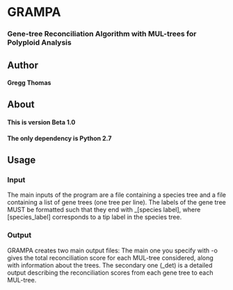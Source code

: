 # GRAMPA
### Gene-tree Reconciliation Algorithm with MUL-trees for Polyploid Analysis

## Author
#### Gregg Thomas

## About

#### This is version Beta 1.0
#### The only dependency is Python 2.7

## Usage

### Input

The main inputs of the program are a file containing a species tree and a file containing a list of gene trees (one tree per line).
The labels of the gene tree MUST be formatted such that they end with _[species label], where [species_label] corresponds to a tip label in the species tree.

### Output

GRAMPA creates two main output files: The main one you specify with -o gives the total reconciliation score for each MUL-tree considered, along with information about the trees.
The secondary one (_det) is a detailed output describing the reconciliation scores from each gene tree to each MUL-tree.
